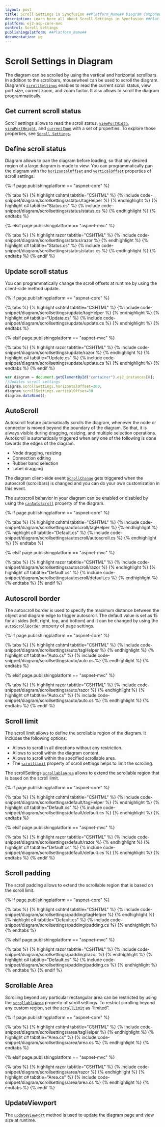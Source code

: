 ```yaml
---
layout: post
title: Scroll Settings in Syncfusion ##Platform_Name## Diagram Component
description: Learn here all about Scroll Settings in Syncfusion ##Platform_Name## Diagram component of Syncfusion Essential JS 2 and more.
platform: ej2-asp-core-mvc
control: Scroll Settings
publishingplatform: ##Platform_Name##
documentation: ug
---
```



# Scroll Settings in Diagram

The diagram can be scrolled by using the vertical and horizontal scrollbars. In addition to the scrollbars, mousewheel can be used to scroll the diagram. Diagram’s [`scrollSettings`](https://help.syncfusion.com/cr/aspnetcore-js2/Syncfusion.EJ2.Diagrams.DiagramScrollSettings.html) enables to read the current scroll status, view port size, current zoom, and zoom factor. It also allows to scroll the diagram programmatically.

## Get current scroll status

Scroll settings allows to read the scroll status, [`viewPortWidth`](https://help.syncfusion.com/cr/aspnetcore-js2/Syncfusion.EJ2.Diagrams.DiagramScrollSettings.html#Syncfusion_EJ2_Diagrams_DiagramScrollSettings_ViewPortWidth), [`viewPortHeight`](https://help.syncfusion.com/cr/aspnetcore-js2/Syncfusion.EJ2.Diagrams.DiagramScrollSettings.html#Syncfusion_EJ2_Diagrams_DiagramScrollSettings_ViewPortHeight), and [`currentZoom`](https://help.syncfusion.com/cr/aspnetcore-js2/Syncfusion.EJ2.Diagrams.DiagramScrollSettings.html#Syncfusion_EJ2_Diagrams_DiagramScrollSettings_CurrentZoom) with a set of properties. To explore those properties, see [`Scroll Settings`](https://help.syncfusion.com/cr/aspnetcore-js2/Syncfusion.EJ2.Diagrams.DiagramScrollSettings.html).

## Define scroll status

Diagram allows to pan the diagram before loading, so that any desired region of a large diagram is made to view. You can programmatically pan the diagram with the [`horizontalOffset`](https://help.syncfusion.com/cr/aspnetcore-js2/Syncfusion.EJ2.Diagrams.DiagramScrollSettings.html#Syncfusion_EJ2_Diagrams_DiagramScrollSettings_HorizontalOffset) and [`verticalOffset`](https://help.syncfusion.com/cr/aspnetcore-js2/Syncfusion.EJ2.Diagrams.DiagramScrollSettings.html#Syncfusion_EJ2_Diagrams_DiagramScrollSettings_VerticalOffset) properties of scroll settings.

{% if page.publishingplatform == "aspnet-core" %}

{% tabs %}
{% highlight cshtml tabtitle="CSHTML" %}
{% include code-snippet/diagram/scrollsettings/status/tagHelper %}
{% endhighlight %}
{% highlight c# tabtitle="Status.cs" %}
{% include code-snippet/diagram/scrollsettings/status/status.cs %}
{% endhighlight %}
{% endtabs %}

{% elsif page.publishingplatform == "aspnet-mvc" %}

{% tabs %}
{% highlight razor tabtitle="CSHTML" %}
{% include code-snippet/diagram/scrollsettings/status/razor %}
{% endhighlight %}
{% highlight c# tabtitle="Status.cs" %}
{% include code-snippet/diagram/scrollsettings/status/status.cs %}
{% endhighlight %}
{% endtabs %}
{% endif %}



## Update scroll status

You can programmatically change the scroll offsets at runtime by using the client-side method update.

{% if page.publishingplatform == "aspnet-core" %}

{% tabs %}
{% highlight cshtml tabtitle="CSHTML" %}
{% include code-snippet/diagram/scrollsettings/update/tagHelper %}
{% endhighlight %}
{% highlight c# tabtitle="Update.cs" %}
{% include code-snippet/diagram/scrollsettings/update/update.cs %}
{% endhighlight %}
{% endtabs %}

{% elsif page.publishingplatform == "aspnet-mvc" %}

{% tabs %}
{% highlight razor tabtitle="CSHTML" %}
{% include code-snippet/diagram/scrollsettings/update/razor %}
{% endhighlight %}
{% highlight c# tabtitle="Update.cs" %}
{% include code-snippet/diagram/scrollsettings/update/update.cs %}
{% endhighlight %}
{% endtabs %}
{% endif %}



```javascript
var diagram = document.getElementById("container").ej2_instances[0];
//Updates scroll settings
diagram.scrollSettings.horizontalOffset=200;
diagram.scrollSettings.verticalOffset=30
diagram.dataBind();

```

## AutoScroll

Autoscroll feature automatically scrolls the diagram, whenever the node or connector is moved beyond the boundary of the diagram. So that, it is always visible during dragging, resizing, and multiple selection operations. Autoscroll is automatically triggered when any one of the following is done towards the edges of the diagram.

* Node dragging, resizing
* Connection editing
* Rubber band selection
* Label dragging

The diagram client-side event [`ScrollChange`](https://help.syncfusion.com/cr/aspnetcore-js2/Syncfusion.EJ2.Diagrams.Diagram.html#Syncfusion_EJ2_Diagrams_Diagram_ScrollChange) gets triggered when the autoscroll (scrollbars) is changed and you can do your own customization in this event.

The autoscroll behavior in your diagram can be enabled or disabled by using the [`canAutoScroll`](https://help.syncfusion.com/cr/aspnetcore-js2/Syncfusion.EJ2.Diagrams.DiagramScrollSettings.html#Syncfusion_EJ2_Diagrams_DiagramScrollSettings_CanAutoScroll) property of the diagram.

{% if page.publishingplatform == "aspnet-core" %}

{% tabs %}
{% highlight cshtml tabtitle="CSHTML" %}
{% include code-snippet/diagram/scrollsettings/autoscroll/tagHelper %}
{% endhighlight %}
{% highlight c# tabtitle="Default.cs" %}
{% include code-snippet/diagram/scrollsettings/autoscroll/autoscroll.cs %}
{% endhighlight %}
{% endtabs %}

{% elsif page.publishingplatform == "aspnet-mvc" %}

{% tabs %}
{% highlight razor tabtitle="CSHTML" %}
{% include code-snippet/diagram/scrollsettings/autoscroll/razor %}
{% endhighlight %}
{% highlight c# tabtitle="Default.cs" %}
{% include code-snippet/diagram/scrollsettings/autoscroll/default.cs %}
{% endhighlight %}
{% endtabs %}
{% endif %}

## Autoscroll border

The autoscroll border is used to specify the maximum distance between the object and diagram edge to trigger autoscroll. The default value is set as 15 for all sides (left, right, top, and bottom) and it can be changed by using the [`autoScrollBorder`](https://help.syncfusion.com/cr/aspnetcore-js2/Syncfusion.EJ2.Diagrams.DiagramScrollSettings.html#Syncfusion_EJ2_Diagrams_DiagramScrollSettings_AutoScrollBorder) property of page settings.

{% if page.publishingplatform == "aspnet-core" %}

{% tabs %}
{% highlight cshtml tabtitle="CSHTML" %}
{% include code-snippet/diagram/scrollsettings/auto/tagHelper %}
{% endhighlight %}
{% highlight c# tabtitle="Auto.cs" %}
{% include code-snippet/diagram/scrollsettings/auto/auto.cs %}
{% endhighlight %}
{% endtabs %}

{% elsif page.publishingplatform == "aspnet-mvc" %}

{% tabs %}
{% highlight razor tabtitle="CSHTML" %}
{% include code-snippet/diagram/scrollsettings/auto/razor %}
{% endhighlight %}
{% highlight c# tabtitle="Auto.cs" %}
{% include code-snippet/diagram/scrollsettings/auto/auto.cs %}
{% endhighlight %}
{% endtabs %}
{% endif %}



## Scroll limit

The scroll limit allows to define the scrollable region of the diagram. It includes the following options:

* Allows to scroll in all directions without any restriction.
* Allows to scroll within the diagram content.
* Allows to scroll within the specified scrollable area.
* The [`scrollLimit`](https://help.syncfusion.com/cr/aspnetcore-js2/Syncfusion.EJ2.Diagrams.DiagramScrollSettings.html#Syncfusion_EJ2_Diagrams_DiagramScrollSettings_ScrollLimit) property of scroll settings helps to limit the scrolling.

The scrollSettings [`scrollableArea`](https://help.syncfusion.com/cr/aspnetcore-js2/Syncfusion.EJ2.Diagrams.DiagramScrollSettings.html#Syncfusion_EJ2_Diagrams_DiagramScrollSettings_ScrollableArea) allows to extend the scrollable region that is based on the scroll limit.

{% if page.publishingplatform == "aspnet-core" %}

{% tabs %}
{% highlight cshtml tabtitle="CSHTML" %}
{% include code-snippet/diagram/scrollsettings/default/tagHelper %}
{% endhighlight %}
{% highlight c# tabtitle="Default.cs" %}
{% include code-snippet/diagram/scrollsettings/default/default.cs %}
{% endhighlight %}
{% endtabs %}

{% elsif page.publishingplatform == "aspnet-mvc" %}

{% tabs %}
{% highlight razor tabtitle="CSHTML" %}
{% include code-snippet/diagram/scrollsettings/default/razor %}
{% endhighlight %}
{% highlight c# tabtitle="Default.cs" %}
{% include code-snippet/diagram/scrollsettings/default/default.cs %}
{% endhighlight %}
{% endtabs %}
{% endif %}



## Scroll padding

The scroll padding allows to extend the scrollable region that is based on the scroll limit.

{% if page.publishingplatform == "aspnet-core" %}

{% tabs %}
{% highlight cshtml tabtitle="CSHTML" %}
{% include code-snippet/diagram/scrollsettings/padding/tagHelper %}
{% endhighlight %}
{% highlight c# tabtitle="Default.cs" %}
{% include code-snippet/diagram/scrollsettings/padding/padding.cs %}
{% endhighlight %}
{% endtabs %}

{% elsif page.publishingplatform == "aspnet-mvc" %}

{% tabs %}
{% highlight razor tabtitle="CSHTML" %}
{% include code-snippet/diagram/scrollsettings/padding/razor %}
{% endhighlight %}
{% highlight c# tabtitle="Default.cs" %}
{% include code-snippet/diagram/scrollsettings/padding/padding.cs %}
{% endhighlight %}
{% endtabs %}
{% endif %}



## Scrollable Area

Scrolling beyond any particular rectangular area can be restricted by using the [`scrollableArea`](https://help.syncfusion.com/cr/aspnetcore-js2/Syncfusion.EJ2.Diagrams.DiagramScrollSettings.html#Syncfusion_EJ2_Diagrams_DiagramScrollSettings_ScrollableArea) property of scroll settings. To restrict scrolling beyond any custom region, set the [`scrollLimit`](https://help.syncfusion.com/cr/aspnetcore-js2/Syncfusion.EJ2.Diagrams.DiagramScrollSettings.html#Syncfusion_EJ2_Diagrams_DiagramScrollSettings_ScrollLimit) as “limited”.

{% if page.publishingplatform == "aspnet-core" %}

{% tabs %}
{% highlight cshtml tabtitle="CSHTML" %}
{% include code-snippet/diagram/scrollsettings/area/tagHelper %}
{% endhighlight %}
{% highlight c# tabtitle="Area.cs" %}
{% include code-snippet/diagram/scrollsettings/area/area.cs %}
{% endhighlight %}
{% endtabs %}

{% elsif page.publishingplatform == "aspnet-mvc" %}

{% tabs %}
{% highlight razor tabtitle="CSHTML" %}
{% include code-snippet/diagram/scrollsettings/area/razor %}
{% endhighlight %}
{% highlight c# tabtitle="Area.cs" %}
{% include code-snippet/diagram/scrollsettings/area/area.cs %}
{% endhighlight %}
{% endtabs %}
{% endif %}



## UpdateViewport

The [`updateViewPort`](../api/diagram) method is used to update the diagram page and view size at runtime.